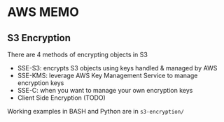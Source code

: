 # AWS MEMO
## S3 Encryption

There are 4 methods of encrypting objects in S3
* SSE-S3: encrypts S3 objects using keys handled & managed by AWS
* SSE-KMS: leverage AWS Key Management Service to manage encryption keys
* SSE-C: when you want to manage your own encryption keys
* Client Side Encryption (TODO)

Working examples in BASH and Python are in `s3-encryption/`
